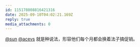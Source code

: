 ```yaml
---
id: 115178008816421316
date: 2025-09-10T04:02:21.169Z
reply: true
media_attachments: 0
---
```


[@sun](https://jiong.us/@sun) [@acevs](https://mastodon.social/@acevs) 就是种说法，形容他们每个月都会换着法子搞促销。

